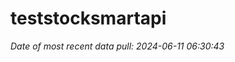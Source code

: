 
<!-- README.md is generated from README.Rmd. Please edit that file -->

# teststocksmartapi

*Date of most recent data pull: 2024-06-11 06:30:43*

